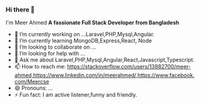 ### Hi there 👋
I'm Meer Ahmed
<strong>A fassionate Full Stack Developer from Bangladesh</strong>

- 🔭 I’m currently working on ...Laravel,PHP,Mysql,Angular.
- 🌱 I’m currently learning MongoDB,Express,React, Node
- 👯 I’m looking to collaborate on ...
- 🤔 I’m looking for help with ...
- 💬 Ask me about Laravel,PHP,Mysql,Angular,React,Javascript,Typescript.
- 📫 How to reach me: https://stackoverflow.com/users/13882700/meer-ahmed,https://www.linkedin.com/in/meerahmed/,https://www.facebook.com/Meercse
- 😄 Pronouns: ...
- ⚡ Fun fact: I am active listener,funny and friendly.
<!--
**meerahmed/meerahmed** is a ✨ _special_ ✨ repository because its `README.md` (this file) appears on your GitHub profile.

<strong>A fassionate Full Stack Developer from Bangladesh</strong>

- 🔭 I’m currently working on ...Laravel,PHP,Mysql,Angular.
- 🌱 I’m currently learning MongoDB,Express,React, Node
- 👯 I’m looking to collaborate on ...
- 🤔 I’m looking for help with ...
- 💬 Ask me about Laravel,PHP,Mysql,Angular,React,Javascript,Typescript.
- 📫 How to reach me: https://stackoverflow.com/users/13882700/meer-ahmed,https://www.linkedin.com/in/meerahmed/,https://www.facebook.com/Meercse
- 😄 Pronouns: ...
- ⚡ Fun fact: I am active listener,funny and friendly.
-->
